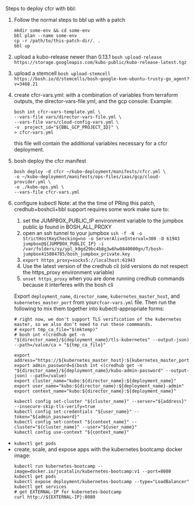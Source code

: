 Steps to deploy cfcr with bbl:

1. Follow the normal steps to bbl up with a patch
    ```
    mkdir some-env && cd some-env
    bbl plan --name some-env
    cp -r /path/to/this-patch-dir/. .
    bbl up
    ```
1. upload a kubo-release newer than 0.13.1
   `bosh upload-release https://storage.googleapis.com/kubo-public/kubo-release-latest.tgz`
1. upload a stemcell
   `bosh upload-stemcell https://bosh.io/d/stemcells/bosh-google-kvm-ubuntu-trusty-go_agent?v=3468.21`
1. create cfcr-vars.yml: with a combination of variables from terraform outputs, the director-vars-file.yml, and the gcp console. Example:
    ```
    bosh int cfcr-vars-template.yml \
    --vars-file vars/director-vars-file.yml \
    --vars-file vars/cloud-config-vars.yml \
    -v  project_id="${BBL_GCP_PROJECT_ID}" \
    > cfcr-vars.yml
    ```
    this file will contain the additional variables necessary for a cfcr deployment.

1. bosh deploy the cfcr manifest
   ```
   bosh deploy -d cfcr ~/kubo-deployment/manifests/cfcr.yml \
   -o ~/kubo-deployment/manifests/ops-files/iaas/gcp/cloud-provider.yml \
   -o ./kubo-ops.yml \
   --vars-file cfcr-vars.yml
   ```

1. configure kubectl
   Note: at the the time of PRing this patch, credhub+boshcli+bbl support requires some work make sure to:
     1. set the JUMPBOX_PUBLIC_IP environment variable to the jumpbox public ip found in BOSH_ALL_PROXY
     1. open an ssh tunnel to your jumpbox `ssh -f -N -o StrictHostKeyChecking=no -o ServerAliveInterval=300 -D 61943 jumpbox@${JUMPBOX_PUBLIC_IP} -i /var/folders/sy/ypl_k9gd29bc4b8g3w6hw0840000gn/T/bosh-jumpbox415804785/bosh_jumpbox_private.key`
     1. `export https_proxy=socks5://localhost:61943`
     1. Use the latest version of the credhub cli (old versions do not respect the https_proxy environment variable)
     1. `unset https_proxy` when you are done running credhub commands because it interferes with the bosh cli

   Export `deployment_name`, `director_name`, `kubernetes_master_host`, and `kubernetes_master_port` from your`cfcar-vars.yml` file.
   Then run the following to mix them together into kubectl-appropriate forms:
   ```
   # right now, we don't support TLS verification of the kubernetes master, so we also don't need to run these commmands.
   # export tmp_ca_file="$(mktemp)"
   # bosh int <(credhub get -n "${director_name}/${deployment_name}/tls-kubernetes" --output-json) --path=/value/ca > "${tmp_ca_file}"

   export address="https://${kubernetes_master_host}:${kubernetes_master_port}"
   export admin_password=$(bosh int <(credhub get -n "${director_name}/${deployment_name}/kubo-admin-password" --output-json) --path=/value)
   export cluster_name="kubo:${director_name}:${deployment_name}"
   export user_name="kubo:${director_name}:${deployment_name}-admin"
   export context_name="kubo:${director_name}:${deployment_name}"
   ```
   ```
   kubectl config set-cluster "${cluster_name}" --server="${address}" --insecure-skip-tls-verify=true
   kubectl config set-credentials "${user_name}" --token="${admin_password}"
   kubectl config set-context "${context_name}" --cluster="${cluster_name}" --user="${user_name}"
   kubectl config use-context "${context_name}"
   ```

 - `kubectl get pods`
 - create, scale, and expose apps with the kubernetes bootcamp docker image:
   ```
   kubectl run kubernetes-bootcamp --image=docker.io/jocatalin/kubernetes-bootcamp:v1 --port=8080
   kubectl get pods
   kubectl expose deployment/kubernetes-bootcamp --type="LoadBalancer"
   kubectl get services
   # get EXTERNAL-IP for kubernetes-bootcamp
   curl http://${EXTERNAL-IP}:8080
   ```


